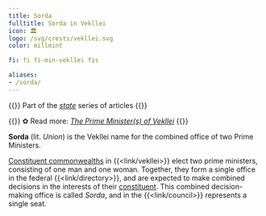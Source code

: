 ```yaml
---
title: Sorda
fulltitle: Sorda in Vekllei
icon: 🏛️
logo: /svg/crests/vekllei.svg
color: millmint

fi: fi fi-min-vekllei fis

aliases:
- /sorda/
---
```

{{<note series>}}
 Part of the *[state](/state/)* series of articles
{{</note>}}

{{<note link>}}
✿ Read more: *[The Prime Minister(s) of Vekllei](/stories/ministers/)*
{{</note>}}

**Sorda** (lit. *Union*) is the Vekllei name for the combined office of two Prime Ministers.

[Constituent commonwealths](/constituents/) in {{<link/vekllei>}} elect two prime ministers, consisting of one man and one woman. Together, they form a single office in the federal {{<link/directory>}}, and are expected to make combined decisions in the interests of their [constituent](/constituents/). This combined decision-making office is called *Sorda*, and in the {{<link/council>}} represents a single seat.

